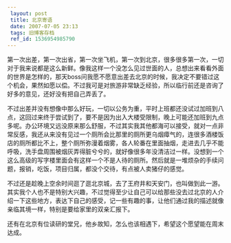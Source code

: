 ```yaml
---
 layout: post
 title: 北京寄语
 date: 2007-07-05 23:13
 tags: 旧博客存档
 ref_id: 1536954985790
---
```

第一次出差，第一次出省，第一次坐飞机，第一次到北京，很多很多第一次，一切对于我来说都是这么新鲜。像我这样一个没怎么见过世面的人，总想出来看看外面的世界是怎样的，那天boss问我愿不愿意出差去北京的时候，我决定不要错过这个机会，果然如愿以偿。不过我可是对旅游非常缺乏经验，所以临行前还是咨询了好多的意见，还好没有把自己弄丢了。



不过出差并没有想像中那么好玩，一切以公务为重，平时上班都还没试过加班到八点，这回过来终于尝试到了，要不是因为出入大楼受限制，晚上可能还加班到九点多呢。办公环境又远没原来那么舒服，不过其实我其他都海可以接受，就对一点非常反感，我还从来没有见过一个厕所会比那里的厕所更乌烟瘴气的，连很多酒楼饭店的厕所都比不上，整个厕所弥漫着烟雾，各人轮番在里面抽烟，走进去几乎不能呼吸，洗手盘周围被烟灰弄得脏兮兮的，就好像很多年没清洁过一样。没想到一个这么高级的写字楼里面会有这样一个不是人待的厕所。然后就是一堆烦杂的手续问题，报销，吃饭，项目归属，都没个交待，有点被人卖猪仔的感觉。



不过还是趁晚上空余时间逛了逛北京城，去了王府井和天安门，也叫做到此一游。其实我个人也不是特别大兴趣，不过觉得至少让自己可以给那些没去过北京的人介绍一下这些地方，表达下自己的感受，记一些有趣的事，让他们通过我的描述就像亲临其境一样，特别是要给家里的双亲汇报下。



还有在北京有位读研的堂兄，他乡故知，怎么也该相遇下，希望这个愿望能在周末达成。



